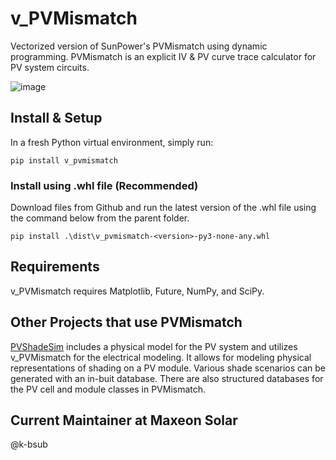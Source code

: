 # v_PVMismatch
 Vectorized version of SunPower's PVMismatch using dynamic programming. PVMismatch is an explicit IV & PV curve trace calculator for PV system circuits.

 ![image](https://github.com/user-attachments/assets/35ae7565-d3ab-4123-9100-d77006e95215)


## Install & Setup
In a fresh Python virtual environment, simply run:

```
pip install v_pvmismatch
```

### Install using .whl file (Recommended)
Download files from Github and run the latest version of the .whl file using the command below from the parent folder.

```
pip install .\dist\v_pvmismatch-<version>-py3-none-any.whl
```

## Requirements

v_PVMismatch requires Matplotlib, Future, NumPy, and SciPy.

## Other Projects that use PVMismatch

[PVShadeSim](https://github.com/Maxeon-RnD/PVShadeSim) includes a physical model for the PV system and utilizes v_PVMismatch for the electrical modeling. It allows for modeling physical representations of shading on a PV module. Various shade scenarios can be generated with an in-buit database. There are also structured databases for the PV cell and module classes in PVMismatch.

## Current Maintainer at Maxeon Solar

@k-bsub
